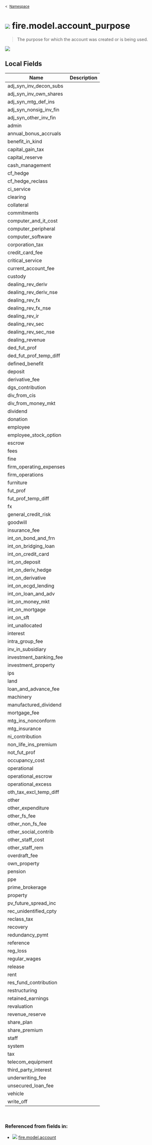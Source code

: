 <sub>&lt;&nbsp; [Namespace](index.md)</sub>
# <img src='images/enumType-lg.svg'/> fire.model.account_purpose
>  
>The purpose for which the account was created or is being used.
> 
<img src='images/fire.model.account_purpose.svg'/>


## Local Fields


| Name        | Description |
| ----------- | ----------- |
| adj_syn_inv_decon_subs |   |
| adj_syn_inv_own_shares |   |
| adj_syn_mtg_def_ins |   |
| adj_syn_nonsig_inv_fin |   |
| adj_syn_other_inv_fin |   |
| admin |   |
| annual_bonus_accruals |   |
| benefit_in_kind |   |
| capital_gain_tax |   |
| capital_reserve |   |
| cash_management |   |
| cf_hedge |   |
| cf_hedge_reclass |   |
| ci_service |   |
| clearing |   |
| collateral |   |
| commitments |   |
| computer_and_it_cost |   |
| computer_peripheral |   |
| computer_software |   |
| corporation_tax |   |
| credit_card_fee |   |
| critical_service |   |
| current_account_fee |   |
| custody |   |
| dealing_rev_deriv |   |
| dealing_rev_deriv_nse |   |
| dealing_rev_fx |   |
| dealing_rev_fx_nse |   |
| dealing_rev_ir |   |
| dealing_rev_sec |   |
| dealing_rev_sec_nse |   |
| dealing_revenue |   |
| ded_fut_prof |   |
| ded_fut_prof_temp_diff |   |
| defined_benefit |   |
| deposit |   |
| derivative_fee |   |
| dgs_contribution |   |
| div_from_cis |   |
| div_from_money_mkt |   |
| dividend |   |
| donation |   |
| employee |   |
| employee_stock_option |   |
| escrow |   |
| fees |   |
| fine |   |
| firm_operating_expenses |   |
| firm_operations |   |
| furniture |   |
| fut_prof |   |
| fut_prof_temp_diff |   |
| fx |   |
| general_credit_risk |   |
| goodwill |   |
| insurance_fee |   |
| int_on_bond_and_frn |   |
| int_on_bridging_loan |   |
| int_on_credit_card |   |
| int_on_deposit |   |
| int_on_deriv_hedge |   |
| int_on_derivative |   |
| int_on_ecgd_lending |   |
| int_on_loan_and_adv |   |
| int_on_money_mkt |   |
| int_on_mortgage |   |
| int_on_sft |   |
| int_unallocated |   |
| interest |   |
| intra_group_fee |   |
| inv_in_subsidiary |   |
| investment_banking_fee |   |
| investment_property |   |
| ips |   |
| land |   |
| loan_and_advance_fee |   |
| machinery |   |
| manufactured_dividend |   |
| mortgage_fee |   |
| mtg_ins_nonconform |   |
| mtg_insurance |   |
| ni_contribution |   |
| non_life_ins_premium |   |
| not_fut_prof |   |
| occupancy_cost |   |
| operational |   |
| operational_escrow |   |
| operational_excess |   |
| oth_tax_excl_temp_diff |   |
| other |   |
| other_expenditure |   |
| other_fs_fee |   |
| other_non_fs_fee |   |
| other_social_contrib |   |
| other_staff_cost |   |
| other_staff_rem |   |
| overdraft_fee |   |
| own_property |   |
| pension |   |
| ppe |   |
| prime_brokerage |   |
| property |   |
| pv_future_spread_inc |   |
| rec_unidentified_cpty |   |
| reclass_tax |   |
| recovery |   |
| redundancy_pymt |   |
| reference |   |
| reg_loss |   |
| regular_wages |   |
| release |   |
| rent |   |
| res_fund_contribution |   |
| restructuring |   |
| retained_earnings |   |
| revaluation |   |
| revenue_reserve |   |
| share_plan |   |
| share_premium |   |
| staff |   |
| system |   |
| tax |   |
| telecom_equipment |   |
| third_party_interest |   |
| underwriting_fee |   |
| unsecured_loan_fee |   |
| vehicle |   |
| write_off |   |

<br/>

### Referenced from fields in:
- <img src='images/recordType.svg'/> [fire.model.account](UDT-fire.model.account.md)
